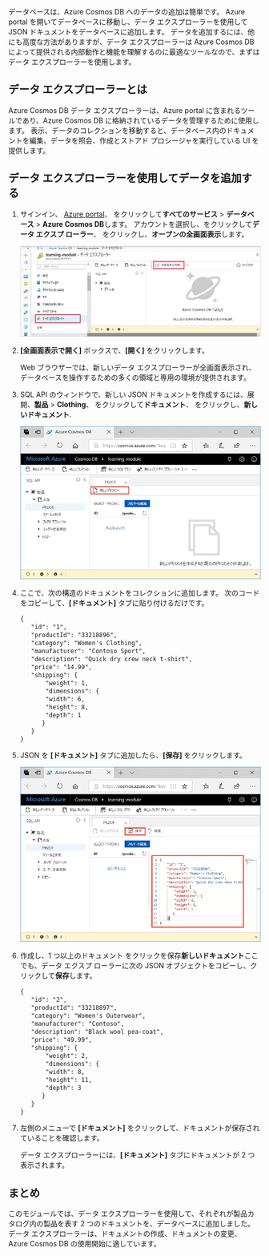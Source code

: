 データベースは、Azure Cosmos DB へのデータの追加は簡単です。 Azure portal を開いてデータベースに移動し、データ エクスプローラーを使用して JSON ドキュメントをデータベースに追加します。 データを追加するには、他にも高度な方法がありますが、データ エクスプローラーは Azure Cosmos DB によって提供される内部動作と機能を理解するのに最適なツールなので、まずはデータ エクスプローラーを使用します。

## <a name="what-is-the-data-explorer"></a>データ エクスプローラーとは
Azure Cosmos DB データ エクスプローラーは、Azure portal に含まれるツールであり、Azure Cosmos DB に格納されているデータを管理するために使用します。 表示、データのコレクションを移動すると、データベース内のドキュメントを編集、データを照会、作成とストアド プロシージャを実行している UI を提供します。

## <a name="add-data-using-the-data-explorer"></a>データ エクスプローラーを使用してデータを追加する

1. サインイン、 [Azure portal](https://portal.azure.com/?azure-portal=true)、 をクリックして**すべてのサービス** > **データベース** > **Azure Cosmos DB**します。 アカウントを選択し、をクリックして**データ エクスプ ローラー**、 をクリックし、**オープンの全画面表示**します。
 
   ![Azure portal のデータ エクスプローラーで新しいドキュメントを作成する](../media/3-azure-cosmosdb-data-explorer-full-screen.png)

2. **[全画面表示で開く]** ボックスで、**[開く]** をクリックします。

    Web ブラウザーでは、新しいデータ エクスプローラーが全画面表示され、データベースを操作するための多くの領域と専用の環境が提供されます。

3. SQL API のウィンドウで、新しい JSON ドキュメントを作成するには、展開、**製品** > **Clothing**、 をクリックして**ドキュメント**、 をクリックし、**新しいドキュメント**.

   ![Azure portal のデータ エクスプローラーで新しいドキュメントを作成する](../media/3-azure-cosmosdb-data-explorer-new-document.png)

4. ここで、次の構造のドキュメントをコレクションに追加します。 次のコードをコピーして、**[ドキュメント]** タブに貼り付けるだけです。

     ```
    {
        "id": "1",
        "productId": "33218896",
        "category": "Women's Clothing",
        "manufacturer": "Contoso Sport",
        "description": "Quick dry crew neck t-shirt",
        "price": "14.99",
        "shipping": {
            "weight": 1,
            "dimensions": {
            "width": 6,
            "height": 8,
            "depth": 1
           }
        }
    }
     ```

5. JSON を **[ドキュメント]** タブに追加したら、**[保存]** をクリックします。

    ![JSON データをコピーし、Azure portal のデータ エクスプローラーで [保存] をクリックします](../media/3-azure-cosmosdb-data-explorer-save-document.png)

6. 作成し、1 つ以上のドキュメント をクリックを保存**新しいドキュメント**ここでも、データ エクスプ ローラーに次の JSON オブジェクトをコピーし、クリックして**保存**します。

     ```
    {
        "id": "2",
        "productId": "33218897",
        "category": "Women's Outerwear",
        "manufacturer": "Contoso",
        "description": "Black wool pea-coat",
        "price": "49.99",
        "shipping": {
            "weight": 2,
            "dimensions": {
            "width": 8,
            "height": 11,
            "depth": 3
           }
        }
    }
     ```

7. 左側のメニューで **[ドキュメント]** をクリックして、ドキュメントが保存されていることを確認します。 

    データ エクスプローラーには、**[ドキュメント]** タブにドキュメントが 2 つ表示されます。

## <a name="summary"></a>まとめ

このモジュールでは、データ エクスプローラーを使用して、それぞれが製品カタログ内の製品を表す 2 つのドキュメントを、データベースに追加しました。 データ エクスプローラーは、ドキュメントの作成、ドキュメントの変更、Azure Cosmos DB の使用開始に適しています。  
